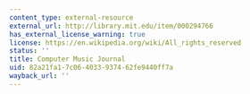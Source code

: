 ```yaml
---
content_type: external-resource
external_url: http://library.mit.edu/item/000294766
has_external_license_warning: true
license: https://en.wikipedia.org/wiki/All_rights_reserved
status: ''
title: Computer Music Journal
uid: 82a21fa1-7c06-4033-9374-62fe9440ff7a
wayback_url: ''
---
```

